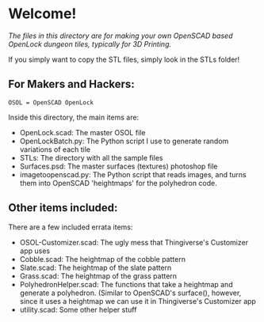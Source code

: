 # Welcome!

*The files in this directory are for making your own OpenSCAD based OpenLock dungeon tiles, typically for 3D Printing.*

If you simply want to copy the STL files, simply look in the STLs folder!

## For Makers and Hackers:

`OSOL = OpenSCAD OpenLock`

Inside this directory, the main items are:
* OpenLock.scad:  The master OSOL file
* OpenLockBatch.py:  The Python script I use to generate random variations of each tile
* STLs:  The directory with all the sample files
* Surfaces.psd:  The master surfaces (textures) photoshop file
* imagetoopenscad.py:  The Python script that reads images, and turns them into OpenSCAD 'heightmaps' for the polyhedron code.

## Other items included:

There are a few included errata items:
* OSOL-Customizer.scad:  The ugly mess that Thingiverse's Customizer app uses
* Cobble.scad:  The heightmap of the cobble pattern
* Slate.scad:  The heightmap of the slate pattern
* Grass.scad:  The heightmap of the grass pattern
* PolyhedronHelper.scad:  The functions that take a heightmap and generate a polyhedron.  (Similar to OpenSCAD's surface(), however, since it uses a heightmap we can use it in Thingiverse's Customizer app
* utility.scad:  Some other helper stuff

